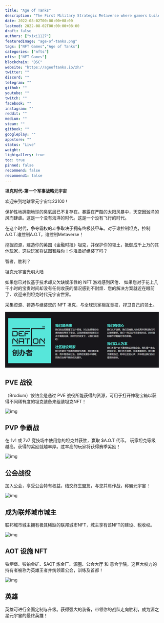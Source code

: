 ```yaml
---
title: "Age of Tanks"
description: "The First Military Strategic Metaverse where gamers build & command their fleet of tanks to storm the battlefields in their quest to conquer Earth Zero!"
date: 2022-08-02T00:00:00+08:00
lastmod: 2022-08-02T00:00:00+08:00
draft: false
authors: ["xixi1127"]
featuredImage: "age-of-tanks.png"
tags: ["NFT Games","Age of Tanks"]
categories: ["nfts"]
nfts: ["NFT Games"]
blockchain: "BSC"
website: "https://ageoftanks.io/zh/"
twitter: ""
discord: ""
telegram: ""
github: ""
youtube: ""
twitch: ""
facebook: ""
instagram: ""
reddit: ""
medium: ""
steam: ""
gitbook: ""
googleplay: ""
appstore: ""
status: "Live"
weight: 
lightgallery: true
toc: true
pinned: false
recommend: false
recommend1: false
---
```

**坦克时代-第一个军事战略元宇宙**

欢迎来到地球零元宇宙年23100！

保护性地拥抱地球的臭氧层已不复存在。暴露在严酷的太阳风暴中，天空因汹涌的风而肆虐。这是一个没有海洋的时代。这是一个没有飞行的时代。

在这个时代，争夺霸权的斗争取决于拥有终极装甲车。对于谁控制坦克，控制A.O.T.谁控制A.O.T，谁控制Metaverse！

挖掘资源，建造你的英国《金融时报》坦克，并保护你的领土，抵御成千上万的其他玩家，这些玩家将试图智胜你！你准备好组装了吗？

智者，胜利？

坦克元宇宙光明大陆

如果您已对仅基于技术却又欠缺娱乐性的 NFT 游戏感到厌倦． 如果您对于花上几千小时的宝贵时间却没有任何收获的情况感到不耐烦．您的解决方案就近在眼前了．欢迎来到坦克时代元宇宙世界。 

采集资源、铸造与组装您的 NFT 坦克，与全球玩家相互竞技，捍卫自己的领土。

![image-20220802181358515](image-20220802181358515.png)

## PVE 战役

（Brodium）铵铂金是通过 PVE 战役所能获得的资源，可用于打开神秘宝箱以获得不同稀有度的坦克装备来组装坦克NFT！

![img](https://ageoftanks.io/wp-content/uploads/2022/01/pvp_aot.jpg)

## PVP 争霸战

在 1v1 或 7v7 竞技场中使用您的坦克并获胜，赢取 $A.O.T 代币。 玩家坦克等级越高，获得的奖励就越丰厚。胜率高的玩家将获得赛季奖励！

![img](https://ageoftanks.io/wp-content/uploads/2022/01/guildHall.jpg)

## 公会战役

加入公会，享受公会特有权益，结交终生盟友，与您并肩作战，称霸元宇宙！

![img](https://ageoftanks.io/wp-content/uploads/2022/01/Dominus.jpg)

## 成为联邦城市城主

联邦城市城主拥有极其稀缺的联邦城市NFT，城主享有该NFT的建设、税收权。

![img](https://ageoftanks.io/wp-content/uploads/2022/01/aotRef.jpg)

## AOT 设施 NFT

铁炉堡、铵铂金矿、$AOT 炼金厂、源圈、公会大厅 和 意合学院。这巨大权力的持有者被称为英雄王者并统领着公会，训练及首都！

![img](https://ageoftanks.io/wp-content/uploads/2022/01/champion_aot.jpg)

## 英雄

英雄可进行全面定制与升级。获得强大的装备，带领你的战队走向胜利，成为源之星元宇宙的最终英雄！